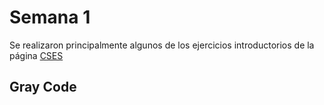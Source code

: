 # Semana 1

Se realizaron principalmente algunos de los ejercicios introductorios de la página <a href="https://cses.fi/problemset/" target="_blank">CSES</a>

## Gray Code
